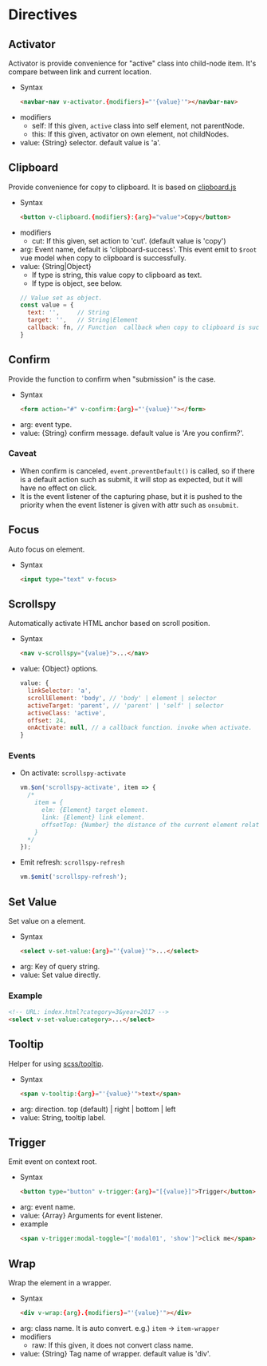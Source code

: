 # Directives

## Activator

Activator is provide convenience for "active" class into child-node item. It's compare between link and current location.

- Syntax
  ```html
  <navbar-nav v-activator.{modifiers}="'{value}'"></navbar-nav>
  ```
- modifiers
  - self: If this given, `active` class into self element, not parentNode.
  - this: If this given, activator on own element, not childNodes.
- value: {String} selector. default value is 'a'.

## Clipboard

Provide convenience for copy to clipboard. It is based on [clipboard.js](https://github.com/zenorocha/clipboard.js)

- Syntax
  ```html
  <button v-clipboard.{modifiers}:{arg}="value">Copy</button>
  ```
- modifiers
  - cut: If this given, set action to 'cut'. (default value is 'copy')
- arg: Event name, default is 'clipboard-success'. This event emit to `$root` vue model when copy to clipboard is successfully.
- value: {String|Object}
  - If type is string, this value copy to clipboard as text.
  - If type is object, see below.
  ```javascript
  // Value set as object.
  const value = {
    text: '',     // String
    target: '',   // String|Element
    callback: fn, // Function  callback when copy to clipboard is successfully. argument is event(https://github.com/zenorocha/clipboard.js#events).
  }
  ```

## Confirm

Provide the function to confirm when "submission" is the case.

- Syntax
  ```html
  <form action="#" v-confirm:{arg}="'{value}'"></form>
  ```
- arg: event type.
- value: {String} confirm message. default value is 'Are you confirm?'.

### Caveat

- When confirm is canceled, `event.preventDefault()` is called, so if there is a default action such as submit, it will stop as expected, but it will have no effect on click.
- It is the event listener of the capturing phase, but it is pushed to the priority when the event listener is given with attr such as `onsubmit`.

## Focus

Auto focus on element.

- Syntax
  ```html
  <input type="text" v-focus>
  ```

## Scrollspy

Automatically activate HTML anchor based on scroll position.

- Syntax
  ```html
  <nav v-scrollspy="{value}">...</nav>
  ```
- value: {Object} options.
  ```javascript
  value: {
    linkSelector: 'a',
    scrollElement: 'body', // 'body' | element | selector
    activeTarget: 'parent', // 'parent' | 'self' | selector
    activeClass: 'active',
    offset: 24,
    onActivate: null, // a callback function. invoke when activate.
  }
  ```

### Events

- On activate: `scrollspy-activate`
  ```javascript
  vm.$on('scrollspy-activate', item => {
    /*
      item = {
        elm: {Element} target element.
        link: {Element} link element.
        offsetTop: {Number} the distance of the current element relative to the top.
      }
    */
  });
  ```
- Emit refresh: `scrollspy-refresh`
  ```javascript
  vm.$emit('scrollspy-refresh');
  ```

## Set Value

Set value on a element.

- Syntax
  ```html
  <select v-set-value:{arg}="'{value}'">...</select>
  ```
- arg: Key of query string.
- value: Set value directly.

### Example

```html
<!-- URL: index.html?category=3&year=2017 -->
<select v-set-value:category>...</select>
```

## Tooltip

Helper for using [scss/tooltip](./tooltip.md).

- Syntax
  ```html
  <span v-tooltip:{arg}="'{value}'">text</span>
  ```
- arg: direction. top (default) | right | bottom | left
- value: String, tooltip label.

## Trigger

Emit event on context root.

- Syntax
  ```html
  <button type="button" v-trigger:{arg}="[{value}]">Trigger</button>
  ```
- arg: event name.
- value: {Array} Arguments for event listener.
- example
  ```html
  <span v-trigger:modal-toggle="['modal01', 'show']">click me</span>
  ```

## Wrap

Wrap the element in a wrapper.

- Syntax
  ```html
  <div v-wrap:{arg}.{modifiers}="'{value}'"></div>
  ```
- arg: class name. It is auto convert. e.g.) `item` -> `item-wrapper`
- modifiers
  - raw: If this given, it does not convert class name.
- value: {String} Tag name of wrapper. default value is 'div'.
